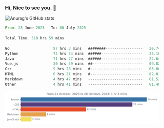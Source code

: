 ### Hi, Nice to see you. 👋

<!--
**EtherFin/EtherFin** is a ✨ _special_ ✨ repository because its `README.md` (this file) appears on your GitHub profile.

Here are some ideas to get you started:

- 🔭 I’m currently working on ...
- 🌱 I’m currently learning ...
- 👯 I’m looking to collaborate on ...
- 🤔 I’m looking for help with ...
- 💬 Ask me about ...
- 📫 How to reach me: ...
- 😄 Pronouns: ...
- ⚡ Fun fact: ...
-->


![Anurag's GitHub stats](https://github-readme-stats.vercel.app/api?username=EtherFin&bg_color=30,e96443,e97f43,e99943,e9b443,e9ce43,e9e843,d3e943,bee943,a9e943,94e943&title_color=fff&text_color=000&show_icons=true&icon_color=000)


<!--START_SECTION:waka-->

```rust
From: 28 June 2023 - To: 06 July 2025

Total Time: 310 hrs 59 mins

Go                    97 hrs 3 mins   ########-----------------   30.74 %
Python                72 hrs 54 mins  ######-------------------   23.10 %
Java                  71 hrs 27 mins  ######-------------------   22.64 %
Vue.js                30 hrs 59 mins  ##-----------------------   09.82 %
C++                   9 hrs 28 mins   #------------------------   03.00 %
HTML                  6 hrs 21 mins   #------------------------   02.01 %
Markdown              4 hrs 47 mins   -------------------------   01.52 %
Other                 4 hrs 41 mins   -------------------------   01.48 %
```

<!--END_SECTION:waka-->

<img
  src="https://github.com/EtherFin/EtherFin/blob/master/images/stat.svg"
  alt="Work Dashboard"
/>

